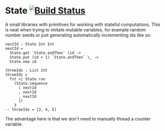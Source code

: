 # State [![Build Status](https://travis-ci.org/sgraf812/elm-state.svg)](https://travis-ci.org/sgraf812/elm-state)

A small libraries with primitives for working with stateful computations. This is neat when trying to imitate mutable variables, for example random number seeds or just generating automatically incrementing ids like so:

```
nextId : State Int Int
nextId =
  State.get `State.andThen` \id ->
  State.put (id + 1) `State.andThen` \_ ->
  State.new id

threeIds : List Int
threeIds =
  fst <| State.run
    (State.sequence
      [ nextId
      , nextId
      , nextId
      ])
    3
-- threeIds = [3, 4, 5]
```

The advantage here is that we don't need to manually thread a counter variable.